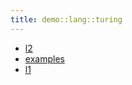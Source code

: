 ```yaml
---
title: demo::lang::turing
---
```



* [l2](../../../../Library/demo/lang/turing/l2)
* [examples](../../../../Library/demo/lang/turing/examples)
* [l1](../../../../Library/demo/lang/turing/l1)